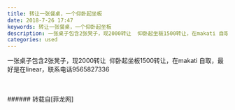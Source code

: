 ```yaml
---
title: 转让一张餐桌，一个仰卧起坐板
date: 2018-7-26 17:47
keywords: 转让一张餐桌，一个仰卧起坐板
description: 一张桌子包含2张凳子，现2000转让  仰卧起坐板1500转让，在makati 自取，最好是在linear，联系电话9565827336
categories: used
---
```

<td class="t_f" id="postmessage_1556049">

一张桌子包含2张凳子，现2000转让  仰卧起坐板1500转让，在makati 自取，最好是在linear，联系电话9565827336<br/>
<img alt="" border="0" class="zoom" data-cf-modified-b3a07ec923faf0e40d2eaec0-="" file="http://www.flw.ph/data/appbyme/upload/image/201807/26/EiaPFQk3hxYY.jpg" id="aimg_x4JMO" lazyloadthumb="1" onclick="" onmouseover="" src="http://www.flw.ph/data/appbyme/upload/image/201807/26/EiaPFQk3hxYY.jpg"/><br/>
<br/>
<img alt="" border="0" class="zoom" data-cf-modified-b3a07ec923faf0e40d2eaec0-="" file="http://www.flw.ph/data/appbyme/upload/image/201807/26/LNgc9Wn6avZe.jpg" id="aimg_Qc0Qr" lazyloadthumb="1" onclick="" onmouseover="" src="http://www.flw.ph/data/appbyme/upload/image/201807/26/LNgc9Wn6avZe.jpg"/><br/>
<br/>
</td>
###### 转载自[菲龙网]